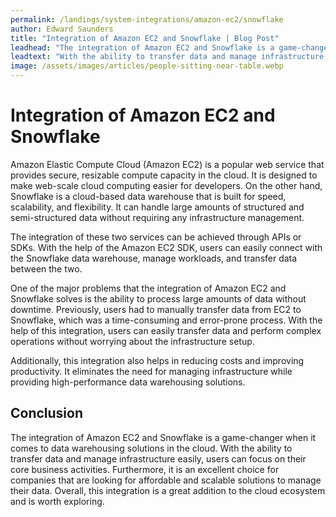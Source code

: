 ```yaml
---
permalink: /landings/system-integrations/amazon-ec2/snowflake
author: Edward Saunders
title: "Integration of Amazon EC2 and Snowflake | Blog Post"
leadhead: "The integration of Amazon EC2 and Snowflake is a game-changer when it comes to data warehousing solutions in the cloud"
leadtext: "With the ability to transfer data and manage infrastructure easily, users can focus on their core business activities. Furthermore, it is an excellent choice for companies that are looking for affordable and scalable solutions to manage their data. Overall, this integration is a great addition to the cloud ecosystem and is worth exploring."
image: /assets/images/articles/people-sitting-near-table.webp
---
```

<div class="arttext">  <h1>Integration of Amazon EC2 and Snowflake</h1>
  
  <p>Amazon Elastic Compute Cloud (Amazon EC2) is a popular web service that provides secure, resizable compute capacity in the cloud. It is designed to make web-scale cloud computing easier for developers. On the other hand, Snowflake is a cloud-based data warehouse that is built for speed, scalability, and flexibility. It can handle large amounts of structured and semi-structured data without requiring any infrastructure management.</p>
  
  <p>The integration of these two services can be achieved through APIs or SDKs. With the help of the Amazon EC2 SDK, users can easily connect with the Snowflake data warehouse, manage workloads, and transfer data between the two.</p>

  <p>One of the major problems that the integration of Amazon EC2 and Snowflake solves is the ability to process large amounts of data without downtime. Previously, users had to manually transfer data from EC2 to Snowflake, which was a time-consuming and error-prone process. With the help of this integration, users can easily transfer data and perform complex operations without worrying about the infrastructure setup.</p>

  <p>Additionally, this integration also helps in reducing costs and improving productivity. It eliminates the need for managing infrastructure while providing high-performance data warehousing solutions.</p>

  <h2>Conclusion</h2>
  
  <p>The integration of Amazon EC2 and Snowflake is a game-changer when it comes to data warehousing solutions in the cloud. With the ability to transfer data and manage infrastructure easily, users can focus on their core business activities. Furthermore, it is an excellent choice for companies that are looking for affordable and scalable solutions to manage their data. Overall, this integration is a great addition to the cloud ecosystem and is worth exploring.</p>

</div>